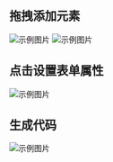 ## 拖拽添加元素
![示例图片](https://github.com/18772894357/low-code-form/blob/tree/master/static/4.png)
![示例图片](https://github.com/18772894357/low-code-form/blob/tree/master/static/1.png)

## 点击设置表单属性
![示例图片](https://github.com/18772894357/low-code-form/blob/tree/master/static/3.png)

## 生成代码
![示例图片](https://github.com/18772894357/low-code-form/blob/tree/master/static/2.png)